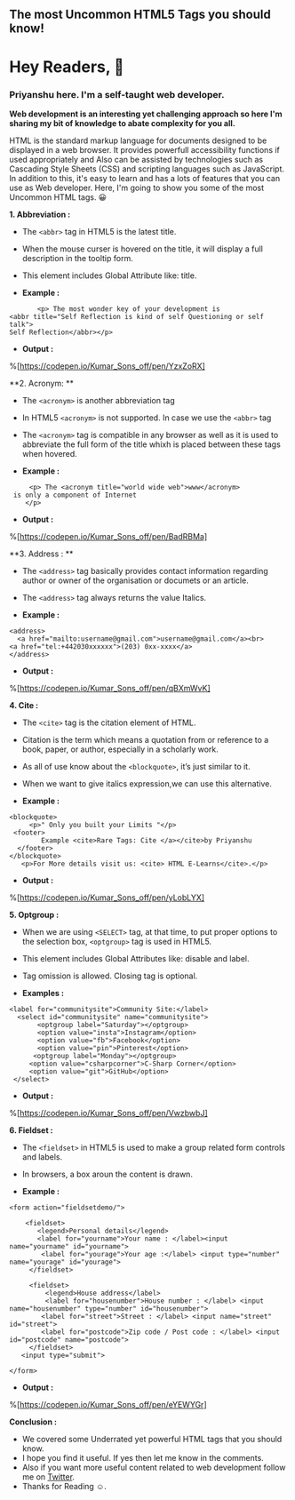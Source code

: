 ## The most Uncommon HTML5 Tags you should know!

# **Hey Readers, 👋**

### Priyanshu here. I'm a self-taught web developer.

**Web development is an interesting yet challenging approach so here I'm sharing my bit of knowledge to abate complexity for you all.**

 HTML is the standard markup language for documents designed to be displayed in a web browser. It provides powerfull accessibility functions if used appropriately and Also can be assisted by technologies such as Cascading Style Sheets (CSS) and scripting languages such as JavaScript. 
In addition to this, it's easy to learn and has a lots of features that you can use as  Web developer.
Here, I'm going to show you some of the most Uncommon HTML tags. 😀

**1. Abbreviation :**
- The `<abbr>` tag in HTML5 is  the latest title.
- When the mouse curser is hovered on the title, it will display a full description in the tooltip form. 
- This element includes Global Attribute like: title.

- **Example :**
```
       <p> The most wonder key of your development is
<abbr title="Self Reflection is kind of self Questioning or self talk">
Self Reflection</abbr></p>
``` 
 - **Output :**

%[https://codepen.io/Kumar_Sons_off/pen/YzxZoRX]


**2. Acronym: **

-  The `<acronym>` is another abbreviation tag 
- In HTML5 `<acronym>` is not supported. In case we use the `<abbr>` tag
- The `<acronym>` tag is compatible in any browser as well as it is used to abbreviate the full form of the title whixh is placed between these tags when hovered.

- **Example :**

```
     <p> The <acronym title="world wide web">www</acronym>
 is only a component of Internet
    </p>
```
- **Output :**

%[https://codepen.io/Kumar_Sons_off/pen/BadRBMa]


**3. Address : **
- The `<address>` tag basically provides contact information regarding author or owner of the organisation or documets or an article. 
- The `<address>` tag always returns the value Italics.

- **Example :**
```
<address>
  <a href="mailto:username@gmail.com">username@gmail.com</a><br>
<a href="tel:+442030xxxxxx">(203) 0xx-xxxx</a>
</address>
```

- **Output :**

%[https://codepen.io/Kumar_Sons_off/pen/qBXmWvK]


**4. Cite :**
- The `<cite>` tag is the citation element of HTML. 
- Citation is the term which means a quotation from or reference to a book, paper, or author, especially in a scholarly work.
- As all of use know about the `<blockquote>`, it’s just similar to it.
- When we want to give italics expression,we can use this alternative.
 

- **Example :**
```
<blockquote>    
     <p>" Only you built your Limits "</p>    
 <footer>    
        Example <cite>Rare Tags: Cite </a></cite>by Priyanshu 
  </footer>    
</blockquote> 
   <p>For More details visit us: <cite> HTML E-Learns</cite>.</p>    
```

- **Output :**

%[https://codepen.io/Kumar_Sons_off/pen/yLobLYX]


**5. Optgroup :**
- When we are using `<SELECT>` tag, at that time, to put proper options to the selection box, `<optgroup>` tag is used in HTML5.
 - This element includes Global Attributes like: disable and label.
 
- Tag omission is allowed. Closing tag is optional.

- **Examples :**

```
<label for="communitysite">Community Site:</label>    
  <select id="communitysite" name="communitysite">
       <optgroup label="Saturday"></optgroup>
       <option value="insta">Instagram</option>
       <option value="fb">Facebook</option>
       <option value="pin">Pinterest</option>
      <optgroup label="Monday"></optgroup>
     <option value="csharpcorner">C-Sharp Corner</option>
     <option value="git">GitHub</option>
 </select>
```

- **Output :**

%[https://codepen.io/Kumar_Sons_off/pen/VwzbwbJ]


**6. Fieldset :**
- The `<fieldset>` in HTML5 is used to make a group related form controls and labels.
- In browsers, a box aroun the content is drawn.

- **Example :**


```
<form action="fieldsetdemo/">

    <fieldset>
       <legend>Personal details</legend>
       <label for="yourname">Your name : </label><input name="yourname" id="yourname">
        <label for="yourage">Your age :</label> <input type="number" name="yourage" id="yourage">
     </fieldset>

     <fieldset>
         <legend>House address</label>
         <label for="housenumber">House number : </label> <input name="housenumber" type="number" id="housenumber">
        <label for="street">Street : </label> <input name="street" id="street">
        <label for="postcode">Zip code / Post code : </label> <input id="postcode" name="postcode">
     </fieldset>
   <input type="submit">

</form>
```

- **Output :**

%[https://codepen.io/Kumar_Sons_off/pen/eYEWYGr]


**Conclusion :**
- We covered some Underrated yet powerful HTML tags that you should know.
- I hope you find it useful. If yes then let me know in the comments.
- Also if you want more useful content related to web development follow me on [Twitter](https://twitter.com/Kumar_Sons_off).
- Thanks for Reading ☺️.